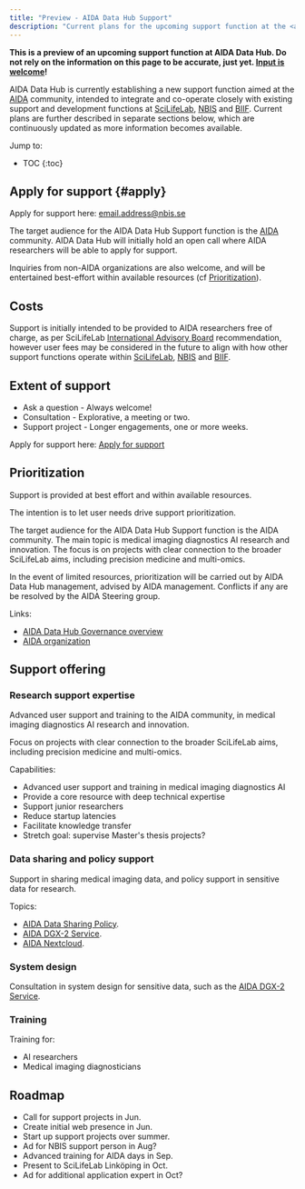 ```yaml
---
title: "Preview - AIDA Data Hub Support"
description: "Current plans for the upcoming support function at the <a href='/'>AIDA Data Hub</a>."
---
```

**This is a preview of an upcoming support function at AIDA Data Hub.
Do not rely on the information on this page to be accurate, just yet.
<a href='mailto:erik.ylipaa@liu.se'>Input is welcome</a>!**

AIDA Data Hub is currently establishing a new support function aimed at the
[AIDA](https://medtech4health.se/en/aida-arena) community, intended to integrate
and co-operate closely with existing support and development functions at
[SciLifeLab](https://scilifelab.se), [NBIS](https://nbis.se) and
[BIIF](https://www.scilifelab.se/units/bioimage-informatics/).
Current plans are further described in separate sections below, which are
continuously updated as more information becomes available.

Jump to:
* TOC
{:toc}

## Apply for support {#apply}
Apply for support here: email.address@nbis.se

The target audience for the AIDA Data Hub Support function is the
[AIDA](https://medtech4health.se/en/aida-arena) community. AIDA Data Hub will
initially hold an open call where AIDA researchers will be able to apply for
support.

Inquiries from non-AIDA organizations are also welcome, and will be entertained
best-effort within available resources (cf [Prioritization](#prioritization)).

## Costs
Support is initially intended to be provided to AIDA researchers free of charge,
as per SciLifeLab
[International Advisory Board](https://www.scilifelab.se/about-us/management/#h-international-advisory-board)
recommendation, however user fees may be considered in the future to align with
how other support functions operate within [SciLifeLab](https://scilifelab.se),
[NBIS](https://nbis.se) and [BIIF](https://www.scilifelab.se/units/bioimage-informatics/).

## Extent of support

* Ask a question - Always welcome!
* Consultation - Explorative, a meeting or two.
* Support project - Longer engagements, one or more weeks.

Apply for support here: [Apply for support](#apply)

## Prioritization
Support is provided at best effort and within available resources.

The intention is to let user needs drive support prioritization.

The target audience for the AIDA Data Hub Support function is the AIDA
community. The main topic is medical imaging diagnostics AI research and
innovation. The focus is on projects with clear connection to the broader
SciLifeLab aims, including precision medicine and multi-omics.

In the event of limited resources, prioritization will be carried out by
AIDA Data Hub management, advised by AIDA management. Conflicts if any are
be resolved by the AIDA Steering group.

Links:
* [AIDA Data Hub Governance overview](https://docs.google.com/document/d/1ZA71FXSBA5vcAJUj_NH3tPauHKfEPrsqxslsoxG9Afo/edit#heading=h.oqd9fv79cel5)
* [AIDA organization](https://medtech4health.se/en/aida-arena/organization/)

## Support offering

### Research support expertise
Advanced user support and training to the AIDA community, in medical imaging
diagnostics AI research and innovation.

Focus on projects with clear connection to the broader SciLifeLab aims,
including precision medicine and multi-omics.

Capabilities:
* Advanced user support and training in medical imaging diagnostics AI
* Provide a core resource with deep technical expertise
* Support junior researchers
* Reduce startup latencies
* Facilitate knowledge transfer
* Stretch goal: supervise Master's thesis projects?

### Data sharing and policy support
Support in sharing medical imaging data, and policy support in sensitive data
for research.

Topics:
* [AIDA Data Sharing Policy](/sharing/).
* [AIDA DGX-2 Service](/sharing/#dgx-2).
* [AIDA Nextcloud](/services/#nextcloud).

### System design
Consultation in system design for sensitive data, such as the [AIDA DGX-2 Service](/sharing/#dgx-2).

### Training
Training for:
* AI researchers
* Medical imaging diagnosticians

## Roadmap

* Call for support projects in Jun.
* Create initial web presence in Jun.
* Start up support projects over summer.
* Ad for NBIS support person in Aug?
* Advanced training for AIDA days in Sep.
* Present to SciLifeLab Linköping in Oct.
* Ad for additional application expert in Oct?
